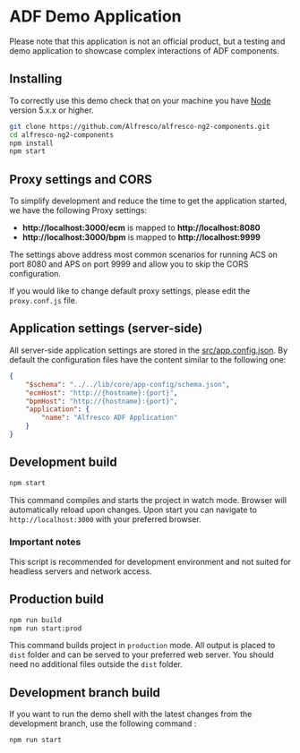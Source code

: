 
# ADF Demo Application

Please note that this application is not an official product, but a testing and demo application to showcase complex interactions of ADF components.

## Installing

To correctly use this demo check that on your machine you have [Node](https://nodejs.org/en/) version 5.x.x or higher.

```sh
git clone https://github.com/Alfresco/alfresco-ng2-components.git
cd alfresco-ng2-components
npm install
npm start
```

## Proxy settings and CORS

To simplify development and reduce the time to get the application started, we have the following Proxy settings:

- **http://localhost:3000/ecm** is mapped to **http://localhost:8080**
- **http://localhost:3000/bpm** is mapped to **http://localhost:9999**

The settings above address most common scenarios for running ACS on port 8080 and APS on port 9999 and allow you to skip the CORS configuration.

If you would like to change default proxy settings, please edit the `proxy.conf.js` file.

## Application settings (server-side)

All server-side application settings are stored in the [src/app.config.json](src/app.config.json). 
By default the configuration files have the content similar to the following one:

```json
{
    "$schema": "../../lib/core/app-config/schema.json",
    "ecmHost": "http://{hostname}:{port}",
    "bpmHost": "http://{hostname}:{port}",
    "application": {
        "name": "Alfresco ADF Application"
    }
}
```

## Development build

```sh
npm start
```

This command compiles and starts the project in watch mode.
Browser will automatically reload upon changes.
Upon start you can navigate to `http://localhost:3000` with your preferred browser.

### Important notes

This script is recommended for development environment and not suited for headless servers and network access.

## Production build

```sh
npm run build
npm run start:prod
```

This command builds project in `production` mode.
All output is placed to `dist` folder and can be served to your preferred web server.
You should need no additional files outside the `dist` folder.

## Development branch build

If you want to run the demo shell with the latest changes from the development branch, use the following command :

```sh
npm run start
```
